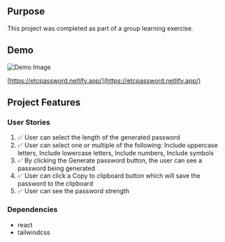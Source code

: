## Purpose

This project was completed as part of a group learning exercise.

## Demo

![Demo Image](https://user-images.githubusercontent.com/14803/154541445-2432d41e-a067-4660-94eb-8ce1702836a5.png)

[https://etcpassword.netlify.app/](https://etcpassword.netlify.app/)

## Project Features

### User Stories

1. ✅ User can select the length of the generated password
2. ✅ User can select one or multiple of the following: Include uppercase letters, Include lowercase letters, Include numbers, Include symbols
3. ✅ By clicking the Generate password button, the user can see a password being generated
4. ✅ User can click a Copy to clipboard button which will save the password to the clipboard
5. ✅ User can see the password strength

### Dependencies

- react
- tailwindcss
